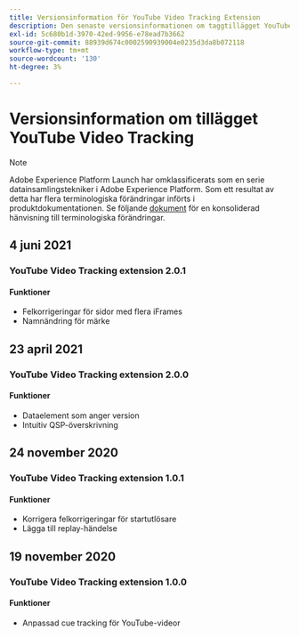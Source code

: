 ```yaml
---
title: Versionsinformation för YouTube Video Tracking Extension
description: Den senaste versionsinformationen om taggtillägget YouTube Video Tracking i Adobe Experience Platform.
exl-id: 5c680b1d-3970-42ed-9956-e78ead7b3662
source-git-commit: 88939d674c0002590939004e0235d3da8b072118
workflow-type: tm+mt
source-wordcount: '130'
ht-degree: 3%

---
```


# Versionsinformation om tillägget YouTube Video Tracking

>[!NOTE]
>
>Adobe Experience Platform Launch har omklassificerats som en serie datainsamlingstekniker i Adobe Experience Platform. Som ett resultat av detta har flera terminologiska förändringar införts i produktdokumentationen. Se följande [dokument](../../../term-updates.md) för en konsoliderad hänvisning till terminologiska förändringar.

## 4 juni 2021

### YouTube Video Tracking extension 2.0.1

#### Funktioner

* Felkorrigeringar för sidor med flera iFrames
* Namnändring för märke

## 23 april 2021

### YouTube Video Tracking extension 2.0.0

#### Funktioner

* Dataelement som anger version
* Intuitiv QSP-överskrivning

## 24 november 2020

### YouTube Video Tracking extension 1.0.1

#### Funktioner

* Korrigera felkorrigeringar för startutlösare
* Lägga till replay-händelse

## 19 november 2020

### YouTube Video Tracking extension 1.0.0

#### Funktioner

* Anpassad cue tracking för YouTube-videor
